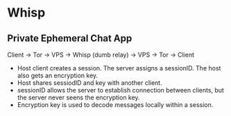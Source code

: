# Whisp
## Private Ephemeral Chat App
Client -> Tor -> VPS -> Whisp (dumb relay) -> VPS -> Tor -> Client

- Host client creates a session. The server assigns a sessionID. The host also gets an encryption key.
- Host shares sessiodID and key with another client.
- sessionID allows the server to establish connection between clients, but the server never seens the encryption key.
- Encryption key is used to decode messages locally within a session.


